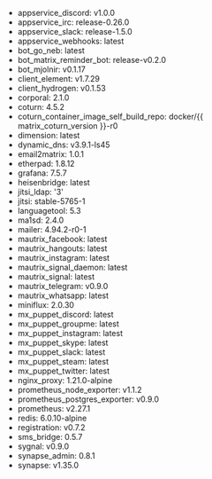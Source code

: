 * appservice_discord: v1.0.0
* appservice_irc: release-0.26.0
* appservice_slack: release-1.5.0
* appservice_webhooks: latest
* bot_go_neb: latest
* bot_matrix_reminder_bot: release-v0.2.0
* bot_mjolnir: v0.1.17
* client_element: v1.7.29
* client_hydrogen: v0.1.53
* corporal: 2.1.0
* coturn: 4.5.2
* coturn_container_image_self_build_repo: docker/{{ matrix_coturn_version }}-r0
* dimension: latest
* dynamic_dns: v3.9.1-ls45
* email2matrix: 1.0.1
* etherpad: 1.8.12
* grafana: 7.5.7
* heisenbridge: latest
* jitsi_ldap: '3'
* jitsi: stable-5765-1
* languagetool: 5.3
* ma1sd: 2.4.0
* mailer: 4.94.2-r0-1
* mautrix_facebook: latest
* mautrix_hangouts: latest
* mautrix_instagram: latest
* mautrix_signal_daemon: latest
* mautrix_signal: latest
* mautrix_telegram: v0.9.0
* mautrix_whatsapp: latest
* miniflux: 2.0.30
* mx_puppet_discord: latest
* mx_puppet_groupme: latest
* mx_puppet_instagram: latest
* mx_puppet_skype: latest
* mx_puppet_slack: latest
* mx_puppet_steam: latest
* mx_puppet_twitter: latest
* nginx_proxy: 1.21.0-alpine
* prometheus_node_exporter: v1.1.2
* prometheus_postgres_exporter: v0.9.0
* prometheus: v2.27.1
* redis: 6.0.10-alpine
* registration: v0.7.2
* sms_bridge: 0.5.7
* sygnal: v0.9.0
* synapse_admin: 0.8.1
* synapse: v1.35.0

